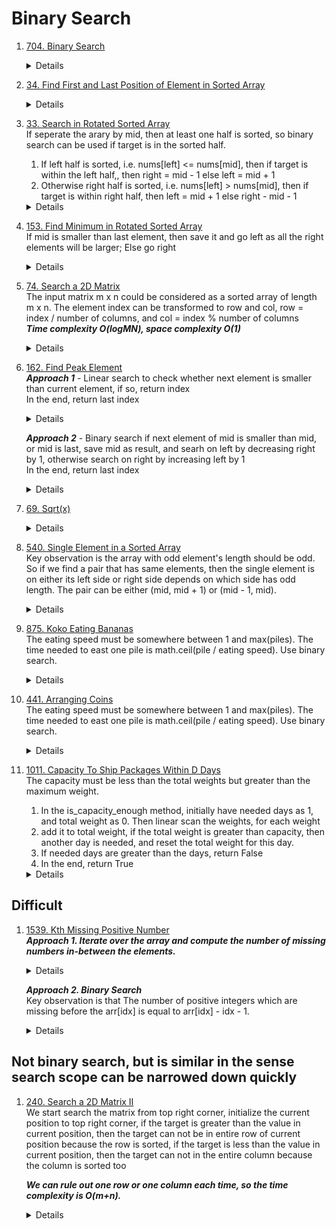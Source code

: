 # Binary Search
1. [704. Binary Search](https://leetcode.com/problems/binary-search)  
   <details>
      
    ```python
    def search(self, nums: List[int], target: int) -> int:
        left = 0
        right = len(nums) - 1
        while left <= right:
            mid = left + (right - left) // 2
            if nums[mid] == target:
                return mid
            elif nums[mid] > target:
                right = mid -1
            else:
                left = mid + 1
        return -1
    ```
   </details>

1. [34. Find First and Last Position of Element in Sorted Array](https://leetcode.com/problems/find-first-and-last-position-of-element-in-sorted-array)
   <details>
      
    ```python
    def searchRange(self, nums: List[int], target: int) -> List[int]:
        def findFirst(nums, target):
            left = 0
            right = len(nums) - 1
            result = -1
            while left <= right:
                mid = left + (right - left) // 2
                if nums[mid] == target:
                    result = mid
                    right = mid - 1
                elif nums[mid] < target:
                    left = mid + 1
                else:
                    right = mid - 1
            return result
        
        def findLast(nums, target):
            left = 0
            right = len(nums) - 1
            result = -1
            while left <= right:
                mid = left + (right - left) // 2
                if nums[mid] == target:
                    result = mid
                    left = mid + 1
                elif nums[mid] < target:
                    left = mid + 1
                else:
                    right = mid - 1
            return result
        
        return [findFirst(nums, target), findLast(nums, target)]
    ```
   </details>   
1. [33. Search in Rotated Sorted Array](https://leetcode.com/problems/search-in-rotated-sorted-array)  
   If seperate the arary by mid, then at least one half is sorted, so binary search can be used if target is in the sorted half.
   1. If left half is sorted, i.e. nums[left] <= nums[mid], then if target is within the left half,, then right = mid - 1 else left = mid + 1  
   1. Otherwise right half is sorted, i.e. nums[left] > nums[mid], then if target is within right half, then left = mid + 1 else right - mid - 1  
   <details>
      
    ```python
    def search(self, nums: List[int], target: int) -> int:
        left = 0
        right = len(nums) - 1
        while left <= right:
            mid = left + (right - left) // 2
            if nums[mid] == target:
                return mid
            elif nums[mid] >= nums[left]:
                if target >= nums[left] and target < nums[mid]:
                    right = mid - 1
                else:
                    left = mid + 1
            else:
                if target > nums[mid] and target <= nums[right]:
                    left = mid + 1
                else:
                    right = mid - 1
        return -1
    ```
   </details>

1. [153. Find Minimum in Rotated Sorted Array](https://leetcode.com/problems/find-minimum-in-rotated-sorted-array)  
   If mid is smaller than last element, then save it and go left as all the right elements will be larger; Else go right
   <details>
      
    ```python
    def findMin(self, nums: List[int]) -> int:      
        left = 0
        right = len(nums) - 1
        result = -1
        while left <= right:
            mid = left + (right - left) // 2
            if nums[mid] <= nums[-1]:
                result = nums[mid]
                right = mid - 1
            else:
                left = mid + 1

        return result
    ```
   </details>   

1. [74. Search a 2D Matrix](https://leetcode.com/problems/search-a-2d-matrix)  
   The input matrix m x n could be considered as a sorted array of length m x n. The element index can be transformed to row and col, row = index / number of columns, and col = index % number of columns  
   ***Time complexity O(logMN), space complexity O(1)***
   <details>
      
    ```python
       def searchMatrix(self, matrix: List[List[int]], target: int) -> bool:
           m = len(matrix)
           n = len(matrix[0])
           left = 0
           right = m * n - 1
           while left <= right:
               mid = left + (right - left) // 2
               row = mid // n
               col = mid % n
               if matrix[row][col] == target:
                   return True
               elif matrix[row][col] > target:
                   right = mid - 1
               else:
                   left = mid + 1
           return False
    ```
   </details>
1. [162. Find Peak Element](https://leetcode.com/problems/find-peak-element/)  
   ***Approach 1*** - Linear search to check whether next element is smaller than current element, if so, return index  
   In the end, return last index
   <details>
      
    ```python
       def findPeakElement(self, nums: List[int]) -> int:
           for i in range(len(nums) - 1):
               if nums[i] > nums[i + 1]:
                   return i
           
           return len(nums) - 1
    ```
   </details>  

   ***Approach 2*** - Binary search if next element of mid is smaller than mid, or mid is last, save mid as result, and searh on left by decreasing right by 1, otherwise search on right by increasing left by 1  
   In the end, return last index
   <details>
      
    ```python
    # Check mid == 0 or nums[mid] > nums[mid - 1]
    def findPeakElement(self, nums: List[int]) -> int:
        left = 0
        right = len(nums) - 1
        result = -1
        while left <= right:
            mid = left + (right - left) // 2
            if mid == 0 or nums[mid] > nums[mid - 1]:
                result = mid
                left = mid + 1
            else:
                right = mid - 1
                
        return result
    
       def findPeakElement(self, nums: List[int]) -> int:
           left = 0
           right = len(nums) - 1
           result = -1
           while left <= right:
               mid = left + (right - left) // 2
               if mid == len(nums) - 1 or nums[mid] > nums[mid + 1]:
                   result = mid
                   right = mid - 1
               else:
                   left = mid + 1
           return result
    ```
   </details>

1. [69. Sqrt(x)](https://leetcode.com/problems/sqrtx)  
   <details>
      
    ```python
       def mySqrt(self, x: int) -> int:
           if x == 0:
               return 0
   
           if x < 4:
               return 1
           
           left = 2
           right = x
           result = 2
           while left <= right:
               mid = left + (right - left) // 2
               if mid <= x // mid:
                   result = mid
                   left = mid + 1
               else:
                   right = mid - 1
   
           return result
    ```
   </details>

1. [540. Single Element in a Sorted Array](https://leetcode.com/problems/single-element-in-a-sorted-array)  
   Key observation is the array with odd element's length should be odd. So if we find a pair that has same elements, then the single element is on either its left side or right side depends on which side has odd length. The pair can be either (mid, mid + 1) or (mid - 1, mid).  
   <details>
      
    ```python
    def singleNonDuplicate(self, nums: List[int]) -> int:
        left = 0
        right = len(nums) - 1
        while left <= right:
            mid = left + (right - left) // 2
            if mid + 1 < len(nums) and nums[mid + 1] == nums[mid]:
                if (mid - left) % 2 == 0:
                    left = mid + 2
                else:
                    right = mid - 1
            elif mid >= 1 and nums[mid - 1] == nums[mid]:
                if (mid - 1 - left) % 2 == 0:
                    left = mid + 1
                else:
                    right = mid - 2
            else:
                return nums[mid]

    ```
   </details>

1. [875. Koko Eating Bananas](https://leetcode.com/problems/koko-eating-bananas)    
   The eating speed must be somewhere between 1 and max(piles). The time needed to east one pile is math.ceil(pile / eating speed). Use binary search.   
   <details>
      
    ```python
   def minEatingSpeed(self, piles: List[int], h: int) -> int:
        def get_eat_time(piles, speed):
            total = 0
            for pile in piles:
                total += math.ceil(pile / speed)
            return total
            
        left = 1
        right = max(piles)
        result = -1
        while left <= right:
            mid = left + (right - left) // 2
            eat_time = get_eat_time(piles, mid)
            if eat_time <= h:
                result = mid
                right = mid - 1
            else:
                left = mid + 1

        return result

    ```
   </details>

1. [441. Arranging Coins](https://leetcode.com/problems/arranging-coins)   
   The eating speed must be somewhere between 1 and max(piles). The time needed to east one pile is math.ceil(pile / eating speed). Use binary search.   
   <details>
      
    ```python
    def arrangeCoins(self, n: int) -> int:
        row = 1
        n -= row

        while n >= 0:
            row += 1
            n -= row
        
        return row - 1
        
    # Binary Search
    def arrangeCoins(self, n: int) -> int:
        left = 1
        right = n
        result = -1
        while left <= right:
            mid = left + (right - left) // 2
            if mid * (mid + 1) <= 2 * n:
                result = mid
                left = mid + 1
            else:
                right = mid - 1
        return result
    ```
   </details>

1. [1011. Capacity To Ship Packages Within D Days](https://leetcode.com/problems/capacity-to-ship-packages-within-d-days)   
   The capacity must be less than the total weights but greater than the maximum weight. 

   1. In the is_capacity_enough method, initially have needed days as 1, and total weight as 0. Then linear scan the weights, for each weight  
   1. add it to total weight, if the total weight is greater than capacity, then another day is needed, and reset the total weight for this day.   
   1. If needed days are greater than the days, return False  
   1. In the end, return True  
   <details>
      
    ```python
   def shipWithinDays(self, weights: List[int], days: int) -> int:
        def is_capacity_enough(weights, capacity, days):
            days_needed = 1
            total_weight = 0
            for weight in weights:
                total_weight += weight
                if total_weight > capacity: 
                    days_needed += 1
                    total_weight = weight
                    if days_needed > days:
                        return False
            return True

        left = max(weights)
        right = sum(weights)
        result = -1
        while left <= right:
            mid = left + (right - left) // 2
            if is_capacity_enough(weights, mid, days):
                result = mid
                right = mid - 1
            else:
                left = mid + 1
        
        return result
    ```
   </details>
   
## Difficult
1. [1539. Kth Missing Positive Number](https://leetcode.com/problems/kth-missing-positive-number)  
   ***Approach 1. Iterate over the array and compute the number of missing numbers in-between the elements.***    
   <details>
      
    ```python
       def findKthPositive(self, arr: List[int], k: int) -> int:
           if k <= arr[0] - 1:
               return k
           
           k -= arr[0] - 1
   
           for i in range(len(arr) - 1):
               currMissing = arr[i + 1] - arr[i] - 1
               if k <= currMissing:
                   return arr[i] + k
               else:
                   k -= currMissing
           
           return arr[-1] + k
    ```
   </details>

   ***Approach 2. Binary Search***  
   Key observation is that The number of positive integers which are missing before the arr[idx] is equal to arr[idx] - idx - 1.   
   <details>
      
    ```python
       def findKthPositive(self, arr: List[int], k: int) -> int:
           left = 0
           right = len(arr) - 1
           while left <= right:
               mid = left + (right - left) // 2
               if arr[mid] - mid - 1 < k:
                   left = mid + 1
               else:
                   right = mid - 1
           
           return left + k
    ```
   </details>
## Not binary search, but is similar in the sense search scope can be narrowed down quickly
1. [240. Search a 2D Matrix II](https://leetcode.com/problems/search-a-2d-matrix-ii)   
   We start search the matrix from top right corner, initialize the current position to top right corner, if the target is greater than the value in current position, then the target can not be in entire row of current position because the row is sorted, if the target is less than the value in current position, then the target can not in the entire column because the column is sorted too
     
   ***We can rule out one row or one column each time, so the time complexity is O(m+n).***
   <details>
      
    ```python
    def searchMatrix(self, matrix: List[List[int]], target: int) -> bool:
        row = 0
        col = len(matrix[0]) - 1
        while row < len(matrix) and col >= 0:
            if matrix[row][col] == target:
                return True
            elif matrix[row][col] > target:
                col -= 1
            else:
                row += 1
        return False
    ```
   </details>
